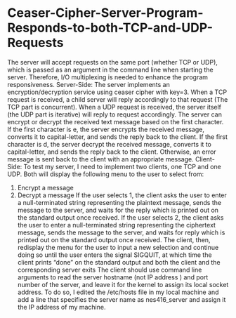 # Ceaser-Cipher-Server-Program-Responds-to-both-TCP-and-UDP-Requests
The server will accept requests on the same port (whether TCP or UDP), which is passed as an argument in the command line when starting the server.
Therefore, I/O multiplexing is needed to enhance the program responsiveness.
Server-Side:
The server implements an encryption/decryption service using ceaser cipher with key=3.
When a TCP request is received, a child server will reply accordingly to that request (The TCP part is concurrent). When a UDP request is received, the server itself (the UDP part is iterative) 
will reply to request accordingly. The server can encrypt or decrypt the received text message based on the first 
character. If the first character is e, the server encrypts the received message, converts it to capital-letter, and 
sends the reply back to the client. If the first character is d, the server decrypt the received message, converts it 
to capital-letter, and sends the reply back to the client. Otherwise, an error message is sent back to the client 
with an appropriate message. 
Client-Side:
To test my server, I need to implement two clients, one TCP and one UDP. Both will display the 
following menu to the user to select from:
1. Encrypt a message
2. Decrypt a message
If the user selects 1, the client asks the user to enter a null-terminated string representing the plaintext 
message, sends the message to the server, and waits for the reply which is printed out on the standard output 
once received. If the user selects 2, the client asks the user to enter a null-terminated string representing the 
ciphertext message, sends the message to the server, and waits for reply which is printed out on the standard
output once received. The client, then, redisplay the menu for the user to input a new selection and continue 
doing so until the user enters the signal SIGQUIT, at which time the client prints “done” on the standard output 
and both the client and the corresponding server exits
The client should use command line arguments to read the server hostname (not IP address ) and port 
number of the server, and leave it for the kernel to assign its local socket address. To do so, I edited 
the /etc/hosts file in my local machine and add a line that specifies the server name as nes416_server
and assign it the IP address of my machine.
